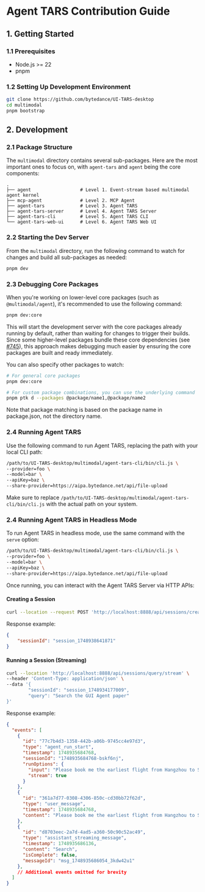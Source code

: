 # Agent TARS Contribution Guide

## 1. Getting Started

### 1.1 Prerequisites

- Node.js >= 22
- pnpm

### 1.2 Setting Up Development Environment

```bash
git clone https://github.com/bytedance/UI-TARS-desktop
cd multimodal
pnpm bootstrap
```

## 2. Development

### 2.1 Package Structure

The `multimodal` directory contains several sub-packages. Here are the most important ones to focus on, with `agent-tars` and `agent` being the core components:

```
.
├── agent                  # Level 1. Event-stream based multimodal agent kernel
├── mcp-agent              # Level 2. MCP Agent    
├── agent-tars             # Level 3. Agent TARS
├── agent-tars-server      # Level 4. Agent TARS Server
├── agent-tars-cli         # Level 5. Agent TARS CLI
└── agent-tars-web-ui      # Level 6. Agent TARS Web UI
```

### 2.2 Starting the Dev Server

From the `multimodal` directory, run the following command to watch for changes and build all sub-packages as needed:

```bash
pnpm dev
```

### 2.3 Debugging Core Packages

When you're working on lower-level core packages (such as `@multimodal/agent`), it's recommended to use the following command:

```bash
pnpm dev:core
```

This will start the development server with the core packages already running by default, rather than waiting for changes to trigger their builds. Since some higher-level packages bundle these core dependencies (see [#745](https://github.com/bytedance/UI-TARS-desktop/pull/745)), this approach makes debugging much easier by ensuring the core packages are built and ready immediately.

You can also specify other packages to watch:

```bash
# For general core packages
pnpm dev:core

# For custom package combinations, you can use the underlying command
pnpm ptk d --packages @package/name1,@package/name2
```

Note that package matching is based on the package name in package.json, not the directory name.

### 2.4 Running Agent TARS

Use the following command to run Agent TARS, replacing the path with your local CLI path:

```bash
/path/to/UI-TARS-desktop/multimodal/agent-tars-cli/bin/cli.js \
--provider=foo \
--model=bar \
--apiKey=baz \
--share-provider=https://aipa.bytedance.net/api/file-upload
```

Make sure to replace `/path/to/UI-TARS-desktop/multimodal/agent-tars-cli/bin/cli.js` with the actual path on your system.

### 2.4 Running Agent TARS in Headless Mode

To run Agent TARS in headless mode, use the same command with the `serve` option:

```bash
/path/to/UI-TARS-desktop/multimodal/agent-tars-cli/bin/cli.js \
--provider=foo \
--model=bar \
--apiKey=baz \
--share-provider=https://aipa.bytedance.net/api/file-upload
```

Once running, you can interact with the Agent TARS Server via HTTP APIs:

#### Creating a Session

```bash
curl --location --request POST 'http://localhost:8888/api/sessions/create'
```

Response example:

```json
{
    "sessionId": "session_1748938641871"
}
```

#### Running a Session (Streaming)

```bash
curl --location 'http://localhost:8888/api/sessions/query/stream' \
--header 'Content-Type: application/json' \
--data '{
        "sessionId": "session_1748934177009",
        "query": "Search the GUI Agent paper"
}'
```

Response example:

```json
{
  "events": [
    {
      "id": "77c7b4d3-1358-442b-a06b-9745cc4e97d3",
      "type": "agent_run_start",
      "timestamp": 1748935684768,
      "sessionId": "1748935684768-bskf6nj",
      "runOptions": {
        "input": "Please book me the earliest flight from Hangzhou to Shenzhen on 10.1",
        "stream": true
      }
    },
    {
      "id": "361a7d77-0308-4306-850c-cd30bb72f62d",
      "type": "user_message",
      "timestamp": 1748935684768,
      "content": "Please book me the earliest flight from Hangzhou to Shenzhen on 10.1"
    },
    {
      "id": "d8703eec-2a7d-4ad5-a360-50c90c52ac49",
      "type": "assistant_streaming_message",
      "timestamp": 1748935686136,
      "content": "Search",
      "isComplete": false,
      "messageId": "msg_1748935686054_3kdw42u1"
    },
    // Additional events omitted for brevity
  ]
}
```

